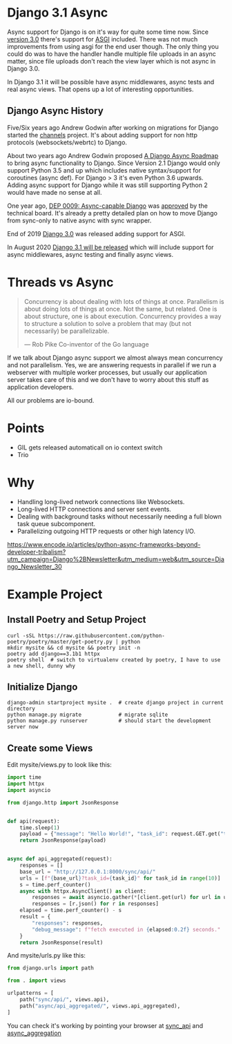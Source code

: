 # Django 3.1 Async

Async support for Django is on it's way for quite some time now. Since
[version 3.0](https://docs.djangoproject.com/en/3.0/releases/3.0/#asgi-support) there's support for [ASGI](https://asgi.readthedocs.io/en/latest/) included. There was not much improvements from using asgi for
the end user though. The only thing you could do was to have the handler handle multiple file uploads in an async matter, since file uploads don't reach the view layer which is not async in Django 3.0.

In Django 3.1 it will be possible have async middlewares, async tests and real async views. That opens up a lot of interesting opportunities.

## Django Async History

Five/Six years ago Andrew Godwin after working on migrations for Django started the [channels](https://github.com/django/channels/) project. It's about adding support for non http protocols (websockets/webrtc) to Django.

About two years ago Andrew Godwin proposed
[A Django Async Roadmap](https://www.aeracode.org/2018/06/04/django-async-roadmap/) to bring async functionality to Django. Since Version 2.1 Django
would only support Python 3.5 and up which includes native syntax/support
for coroutines (async def). For Django > 3 it's even Python 3.6
upwards. Adding async support for Django while it was still supporting
Python 2 would have made no sense at all.

One year ago, [DEP 0009: Async-capable Django](https://github.com/django/deps/blob/master/accepted/0009-async.rst) was [approved](https://groups.google.com/forum/#!msg/django-developers/5CVsR9FSqmg/UiswdhLECAAJ) by the technical board.
It's already a pretty detailed plan on how to move Django from sync-only to
native async with sync wrapper.

End of 2019 [Django 3.0](https://docs.djangoproject.com/en/3.0/releases/3.0/) was released adding support for ASGI.

In August 2020 [Django 3.1 will be released](https://learndjango.com/tutorials/whats-new-django-31) which will include support for async middlewares, async testing and finally async views.

# Threads vs Async

> Concurrency is about dealing with lots of things at once.
> Parallelism is about doing lots of things at once. Not the same,
> but related. One is about structure, one is about execution.
> Concurrency provides a way to structure a solution to solve
> a problem that may (but not necessarily) be parallelizable.
> 
> — Rob Pike Co-inventor of the Go language

If we talk about Django async support we almost always mean concurrency
and not parallelism. Yes, we are answering requests in parallel if
we run a webserver with multiple worker processes, but usually our
application server takes care of this and we don't have to worry
about this stuff as application developers.

All our problems are io-bound.

# Points

* GIL gets released automaticall on io context switch
* Trio 

# Why

* Handling long-lived network connections like Websockets.
* Long-lived HTTP connections and server sent events.
* Dealing with background tasks without necessarily needing a full blown task queue subcomponent.
* Parallelizing outgoing HTTP requests or other high latency I/O.

https://www.encode.io/articles/python-async-frameworks-beyond-developer-tribalism?utm_campaign=Django%2BNewsletter&utm_medium=web&utm_source=Django_Newsletter_30

# Example Project

## Install Poetry and Setup Project
```shell
curl -sSL https://raw.githubusercontent.com/python-poetry/poetry/master/get-poetry.py | python
mkdir mysite && cd mysite && poetry init -n
poetry add django==3.1b1 httpx
poetry shell  # switch to virtualenv created by poetry, I have to use a new shell, dunny why
```

## Initialize Django
```shell
django-admin startproject mysite .  # create django project in current directory
python manage.py migrate            # migrate sqlite
python manage.py runserver          # should start the development server now
```

## Create some Views

Edit mysite/views.py to look like this:
```python
import time
import httpx
import asyncio

from django.http import JsonResponse


def api(request):
    time.sleep(1)
    payload = {"message": "Hello World!", "task_id": request.GET.get("task_id")}
    return JsonResponse(payload)


async def api_aggregated(request):
    responses = []
    base_url = "http://127.0.0.1:8000/sync/api/"
    urls = [f"{base_url}?task_id={task_id}" for task_id in range(10)]
    s = time.perf_counter()
    async with httpx.AsyncClient() as client:
        responses = await asyncio.gather(*[client.get(url) for url in urls])
        responses = [r.json() for r in responses]
    elapsed = time.perf_counter() - s
    result = {
        "responses": responses,
        "debug_message": f"fetch executed in {elapsed:0.2f} seconds."
    }
    return JsonResponse(result)
```

And mysite/urls.py like this:
```python
from django.urls import path

from . import views

urlpatterns = [
    path("sync/api/", views.api),
    path("async/api_aggregated/", views.api_aggregated),
]
```

You can check it's working by pointing your browser at [sync_api](http://localhost:8000/sync/api)
and [async_aggregation](http://localhost:8000/async/api_aggregated/)